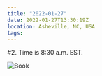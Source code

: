 ```yaml
---
title: "2022-01-27"
date: 2022-01-27T13:30:19Z
location: Asheville, NC, USA
tags:
---
```

#2. Time is 8:30 a.m. EST.

![Book](/images/book-800w.jpeg)
